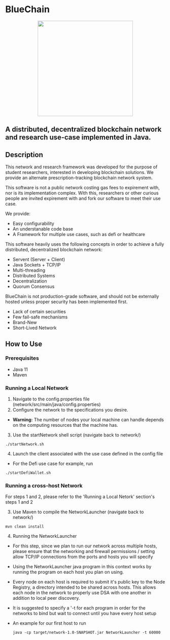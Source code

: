 # BlueChain

<p align="center">
  <img src="https://github.com/peytonlundquist/network/blob/master/bluechainlogo.png"  width="300" height="300">
</p>


## A distributed, decentralized blockchain network and research use-case implemented in Java.

## Description
This network and research framework was  developed for the purpose of student researchers, interested in developing blockchain solutions. We provide an alternate prescription-tracking blockchain network system.

This software is not a public network costing gas fees to expirement with, nor is its implementation complex. With this, researchers or other curious people are invited expirement with and fork our software to meet their use case.

We provide:
  - Easy configurability
  - An understanable code base
  - A Framework for multiple use cases, such as defi or healthcare

This software heavily uses the following concepts in order to achieve a fully distributed, decentralized blockchain network:
  - Servent (Server + Client)
  - Java Sockets + TCP/IP
  - Multi-threading
  - Distributed Systems
  - Decentralization
  - Quorum Consensus
  
BlueChain is not production-grade software, and should not be externally hosted unless proper security has been implemented first.
  - Lack of certain securities
  - Few fail-safe mechanisms
  - Brand-New
  - Short-Lived Network

## How to Use
### Prerequisites
  - Java 11
  - Maven

### Running a Local Network
  1. Navigate to the config.properties file (network/src/main/java/config.properties)
  2. Configure the network to the specifications you desire. 
  
  - **Warning:** The number of nodes your local machine can handle depends on the computing resources that the machine has.
  
  3. Use the startNetwork shell script (navigate back to network/)
    
    ./startNetwork.sh
    
  4. Launch the client associated with the use case defined in the config file
   - For the Defi use case for example, run 
    
    ./startDefiWallet.sh 
      
### Running a cross-host Network
  For steps 1 and 2, please refer to the 'Running a Local Netork' section's steps 1 and 2
  
  3. Use Maven to compile the NetworkLauncher (navigate back to network/)
  
    mvn clean install
  
  4. Running the NetworkLauncher

  - For this step, since we plan to run our network across multiple hosts, please ensure that the networking and firewall permissions / setting allow TCP/IP connections from the ports and hosts you will specify
  - Using the NetworkLauncher java program in this context works by running the program on each host you plan on using. 
  - Every node on each host is required to submit it's public key to the Node Registry, a directory intended to be shared across hosts. This allows each node in the network to properly use DSA with one another in addition to local peer discovery.
  - It is suggested to specify a '-t <timedWaitDelayMilliseconds> for each program in order for the networks to bind but wait to connect until you have every host setup
  - An example for our first host to run

    `java -cp target/network-1.0-SNAPSHOT.jar NetworkLauncher -t 60000`
